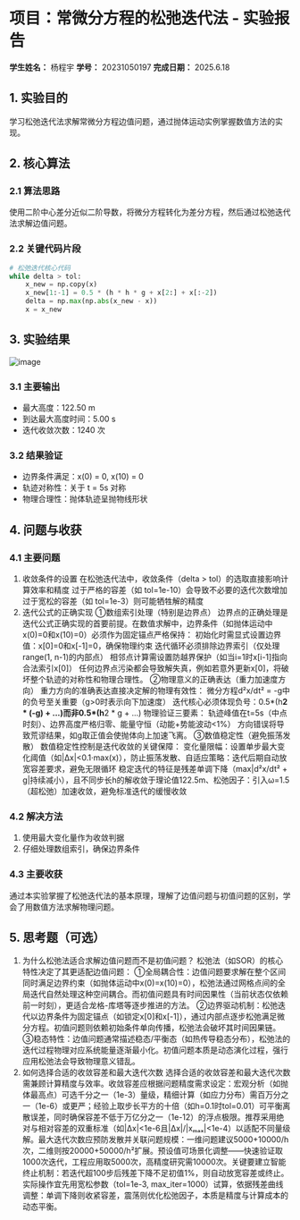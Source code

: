 # 项目：常微分方程的松弛迭代法 - 实验报告

**学生姓名：** 杨程宇 **学号：** 20231050197 **完成日期：** 2025.6.18

## 1. 实验目的

学习松弛迭代法求解常微分方程边值问题，通过抛体运动实例掌握数值方法的实现。

## 2. 核心算法

### 2.1 算法思路

使用二阶中心差分近似二阶导数，将微分方程转化为差分方程，然后通过松弛迭代法求解边值问题。

### 2.2 关键代码片段

```python
# 松弛迭代核心代码
while delta > tol:
    x_new = np.copy(x)
    x_new[1:-1] = 0.5 * (h * h * g + x[2:] + x[:-2])
    delta = np.max(np.abs(x_new - x))
    x = x_new
```

## 3. 实验结果
![image](https://github.com/user-attachments/assets/aff4c134-c09b-420b-8228-16f52417906d)

### 3.1 主要输出

- 最大高度：122.50 m
- 到达最大高度时间：5.00 s
- 迭代收敛次数：1240 次

### 3.2 结果验证

- 边界条件满足：x(0) = 0, x(10) = 0
- 轨迹对称性：关于 t = 5s 对称
- 物理合理性：抛体轨迹呈抛物线形状

## 4. 问题与收获

### 4.1 主要问题

1. 收敛条件的设置
在松弛迭代法中，收敛条件（delta > tol）的选取直接影响计算效率和精度
过于严格的容差（如 tol=1e-10）会导致不必要的迭代次数增加
过于宽松的容差（如 tol=1e-3）则可能牺牲解的精度
2. 迭代公式的正确实现
①数组索引处理（特别是边界点）
边界点的正确处理是迭代公式正确实现的首要前提。在数值求解中，边界条件（如抛体运动中x(0)=0和x(10)=0）必须作为固定锚点严格保持：
初始化时需显式设置边界值：x[0]=0和x[-1]=0，确保物理约束
迭代循环必须排除边界索引（仅处理range(1, n-1)的内部点）
相邻点计算需设置防越界保护（如当i=1时x[i-1]指向合法索引x[0]）
任何边界点污染都会导致解失真，例如若意外更新x[0]，将破坏整个轨迹的对称性和物理合理性。
②物理意义的正确表达（重力加速度方向）
重力方向的准确表达直接决定解的物理有效性：
微分方程d²x/dt² = -g中的负号至关重要（g>0时表示向下加速度）
迭代核心必须体现负号：0.5*(h**2 * (-g) + ...)而非0.5*(h**2 * g + ...)
物理验证三要素：
轨迹峰值在t=5s（中点时刻）、边界高度严格归零、能量守恒（动能+势能波动<1%）
方向错误将导致荒谬结果，如g取正值会使抛体向上加速飞离。
③数值稳定性（避免振荡发散）
数值稳定性控制是迭代收敛的关键保障：
变化量限幅：设置单步最大变化阈值（如|Δx|<0.1·max(x)），防止振荡发散、自适应策略：迭代后期自动放宽容差要求，避免无限循环
稳定迭代的特征是残差单调下降（max|d²x/dt² + g|持续减小），且不同步长h的解收敛于理论值122.5m、松弛因子：引入ω=1.5（超松弛）加速收敛，避免标准迭代的缓慢收敛
### 4.2 解决方法

1. 使用最大变化量作为收敛判据
2. 仔细处理数组索引，确保边界条件

### 4.3 主要收获

通过本实验掌握了松弛迭代法的基本原理，理解了边值问题与初值问题的区别，学会了用数值方法求解物理问题。

## 5. 思考题（可选）

1. 为什么松弛法适合求解边值问题而不是初值问题？
松弛法（如SOR）的核心特性决定了其更适配边值问题：
①全局耦合性：边值问题要求解在整个区间同时满足边界约束（如抛体运动中x(0)=x(10)=0），松弛法通过网格点间的全局迭代自然处理这种空间耦合。而初值问题具有时间因果性（当前状态仅依赖前一时刻），更适合龙格-库塔等逐步推进的方法。
②边界驱动机制：松弛迭代以边界条件为固定锚点（如锁定x[0]和x[-1]），通过内部点逐步松弛满足微分方程。初值问题则依赖初始条件单向传播，松弛法会破坏其时间因果链。
③稳态特性：边值问题通常描述稳态/平衡态（如热传导稳态分布），松弛法的迭代过程物理对应系统能量逐渐最小化。初值问题本质是动态演化过程，强行应用松弛法会导致物理意义错乱。
2. 如何选择合适的收敛容差和最大迭代次数
选择合适的收敛容差和最大迭代次数需兼顾计算精度与效率。收敛容差应根据问题精度需求设定：宏观分析（如抛体最高点）可选千分之一（1e-3）量级，精细计算（如应力分布）需百万分之一（1e-6）或更严；经验上取步长平方的十倍（如h=0.1时tol=0.01）可平衡离散误差，同时确保容差不低于万亿分之一（1e-12）的浮点极限。推荐采用绝对与相对容差的双重标准（如|Δx|<1e-6且|Δx|/|xₘₐₓ|<1e-4）以适配不同量级解。最大迭代次数应预防发散并关联问题规模：一维问题建议5000+10000/h次，二维则按20000+50000/h²扩展。预设值可场景化调整——快速验证取1000次迭代，工程应用取5000次，高精度研究需10000次。关键要建立智能终止机制：若迭代超100步后残差下降不足初值1%，则自动放宽容差或终止。实际操作宜先用宽松参数（tol=1e-3, max_iter=1000）试算，依据残差曲线调整：单调下降则收紧容差，震荡则优化松弛因子，本质是精度与计算成本的动态平衡。
